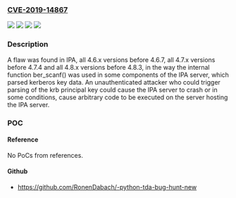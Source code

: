 ### [CVE-2019-14867](https://cve.mitre.org/cgi-bin/cvename.cgi?name=CVE-2019-14867)
![](https://img.shields.io/static/v1?label=Product&message=ipa&color=blue)
![](https://img.shields.io/static/v1?label=Version&message=n%2Fa&color=blue)
![](https://img.shields.io/static/v1?label=Vulnerability&message=CWE-400&color=brighgreen)
![](https://img.shields.io/static/v1?label=Vulnerability&message=CWE-94&color=brighgreen)

### Description

A flaw was found in IPA, all 4.6.x versions before 4.6.7, all 4.7.x versions before 4.7.4 and all 4.8.x versions before 4.8.3, in the way the internal function ber_scanf() was used in some components of the IPA server, which parsed kerberos key data. An unauthenticated attacker who could trigger parsing of the krb principal key could cause the IPA server to crash or in some conditions, cause arbitrary code to be executed on the server hosting the IPA server.

### POC

#### Reference
No PoCs from references.

#### Github
- https://github.com/RonenDabach/-python-tda-bug-hunt-new

